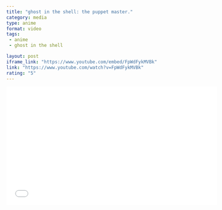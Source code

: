 ```yaml
---
title: "ghost in the shell: the puppet master."
category: media
type: anime
format: video
tags: 
 - anime
 - ghost in the shell

layout: post
iframe_link: "https://www.youtube.com/embed/FpWdFykMVBk"
link: "https://www.youtube.com/watch?v=FpWdFykMVBk"
rating: "5"
---
```


<div class="uk-text-center uk-cover">
  <iframe width="560" height="315" 
          src="{{ page.iframe_link }}?showinfo=0&wmode=transparent&modestbranding=1&rel=0" 
          frameborder="0" allowfullscreen>
  </iframe>
</div>
